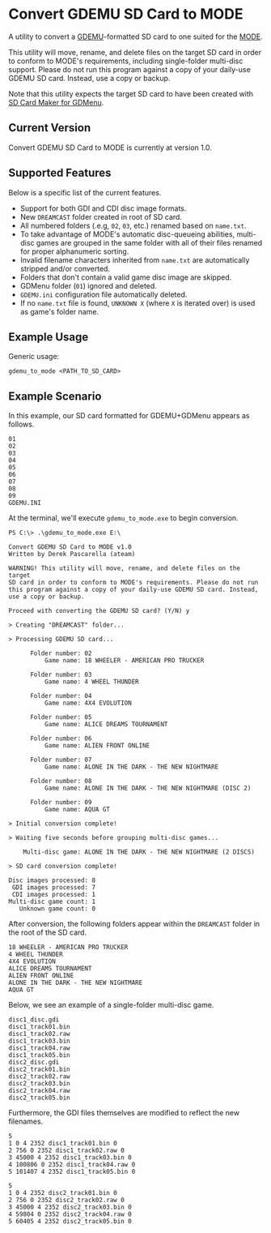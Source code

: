 # Convert GDEMU SD Card to MODE
A utility to convert a [GDEMU](https://gdemu.wordpress.com/)-formatted SD card to one suited for the [MODE](https://shop.terraonion.com/shop/product/terraonion-mode-dreamcast-saturn-ode/view).

This utility will move, rename, and delete files on the target SD card in order to conform to MODE's requirements, including single-folder multi-disc support. Please do not run this program against a copy of your daily-use GDEMU SD card. Instead, use a copy or backup.

Note that this utility expects the target SD card to have been created with [SD Card Maker for GDMenu](https://github.com/sonik-br/GDMENUCardManager).

## Current Version
Convert GDEMU SD Card to MODE is currently at version 1.0.

## Supported Features
Below is a specific list of the current features.

* Support for both GDI and CDI disc image formats.
* New `DREAMCAST` folder created in root of SD card.
* All numbered folders (.e.g, `02`, `03`, etc.) renamed based on `name.txt`.
* To take advantage of MODE's automatic disc-queueing abilities, multi-disc games are grouped in the same folder with all of their files renamed for proper alphanumeric sorting.
* Invalid filename characters inherited from `name.txt` are automatically stripped and/or converted.
* Folders that don't contain a valid game disc image are skipped.
* GDMenu folder (`01`) ignored and deleted.
* `GDEMU.ini` configuration file automatically deleted.
* If no `name.txt` file is found, `UNKNOWN X` (where `X` is iterated over) is used as game's folder name.

## Example Usage
Generic usage:
```
gdemu_to_mode <PATH_TO_SD_CARD>
```

## Example Scenario
In this example, our SD card formatted for GDEMU+GDMenu appears as follows.

```
01
02
03
04
05
06
07
08
09
GDEMU.INI
```

At the terminal, we'll execute `gdemu_to_mode.exe` to begin conversion.

```
PS C:\> .\gdemu_to_mode.exe E:\

Convert GDEMU SD Card to MODE v1.0
Written by Derek Pascarella (ateam)

WARNING! This utility will move, rename, and delete files on the target
SD card in order to conform to MODE's requirements. Please do not run
this program against a copy of your daily-use GDEMU SD card. Instead,
use a copy or backup.

Proceed with converting the GDEMU SD card? (Y/N) y

> Creating "DREAMCAST" folder...

> Processing GDEMU SD card...

      Folder number: 02
          Game name: 18 WHEELER - AMERICAN PRO TRUCKER

      Folder number: 03
          Game name: 4 WHEEL THUNDER

      Folder number: 04
          Game name: 4X4 EVOLUTION

      Folder number: 05
          Game name: ALICE DREAMS TOURNAMENT

      Folder number: 06
          Game name: ALIEN FRONT ONLINE

      Folder number: 07
          Game name: ALONE IN THE DARK - THE NEW NIGHTMARE

      Folder number: 08
          Game name: ALONE IN THE DARK - THE NEW NIGHTMARE (DISC 2)

      Folder number: 09
          Game name: AQUA GT

> Initial conversion complete!

> Waiting five seconds before grouping multi-disc games...

    Multi-disc game: ALONE IN THE DARK - THE NEW NIGHTMARE (2 DISCS)

> SD card conversion complete!

Disc images processed: 8
 GDI images processed: 7
 CDI images processed: 1
Multi-disc game count: 1
   Unknown game count: 0

```

After conversion, the following folders appear within the `DREAMCAST` folder in the root of the SD card.

```
18 WHEELER - AMERICAN PRO TRUCKER
4 WHEEL THUNDER
4X4 EVOLUTION
ALICE DREAMS TOURNAMENT
ALIEN FRONT ONLINE
ALONE IN THE DARK - THE NEW NIGHTMARE
AQUA GT
```

Below, we see an example of a single-folder multi-disc game.

```
disc1_disc.gdi
disc1_track01.bin
disc1_track02.raw
disc1_track03.bin
disc1_track04.raw
disc1_track05.bin
disc2_disc.gdi
disc2_track01.bin
disc2_track02.raw
disc2_track03.bin
disc2_track04.raw
disc2_track05.bin
```

Furthermore, the GDI files themselves are modified to reflect the new filenames.

```
5
1 0 4 2352 disc1_track01.bin 0
2 756 0 2352 disc1_track02.raw 0
3 45000 4 2352 disc1_track03.bin 0
4 100806 0 2352 disc1_track04.raw 0
5 101407 4 2352 disc1_track05.bin 0
```

```
5
1 0 4 2352 disc2_track01.bin 0
2 756 0 2352 disc2_track02.raw 0
3 45000 4 2352 disc2_track03.bin 0
4 59804 0 2352 disc2_track04.raw 0
5 60405 4 2352 disc2_track05.bin 0
```
